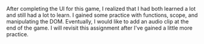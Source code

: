 After completing the UI for this game, I realized that I had both learned a lot and still had a lot to learn. I gained some practice with functions, scope, and manipulating the DOM. Eventually, I would like to add an audio clip at the end of the game. I will revisit this assignment after I've gained a little more practice. 